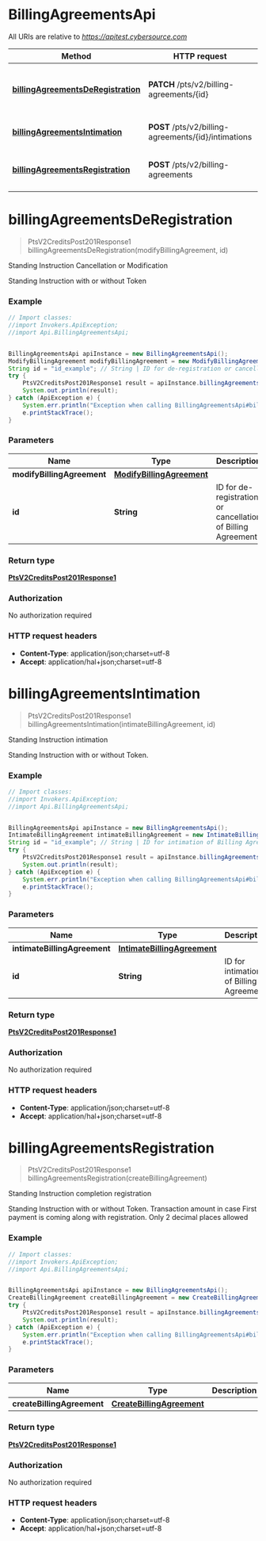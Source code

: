 # BillingAgreementsApi

All URIs are relative to *https://apitest.cybersource.com*

Method | HTTP request | Description
------------- | ------------- | -------------
[**billingAgreementsDeRegistration**](BillingAgreementsApi.md#billingAgreementsDeRegistration) | **PATCH** /pts/v2/billing-agreements/{id} | Standing Instruction Cancellation or Modification
[**billingAgreementsIntimation**](BillingAgreementsApi.md#billingAgreementsIntimation) | **POST** /pts/v2/billing-agreements/{id}/intimations | Standing Instruction intimation
[**billingAgreementsRegistration**](BillingAgreementsApi.md#billingAgreementsRegistration) | **POST** /pts/v2/billing-agreements | Standing Instruction completion registration


<a name="billingAgreementsDeRegistration"></a>
# **billingAgreementsDeRegistration**
> PtsV2CreditsPost201Response1 billingAgreementsDeRegistration(modifyBillingAgreement, id)

Standing Instruction Cancellation or Modification

Standing Instruction with or without Token

### Example
```java
// Import classes:
//import Invokers.ApiException;
//import Api.BillingAgreementsApi;


BillingAgreementsApi apiInstance = new BillingAgreementsApi();
ModifyBillingAgreement modifyBillingAgreement = new ModifyBillingAgreement(); // ModifyBillingAgreement | 
String id = "id_example"; // String | ID for de-registration or cancellation of Billing Agreement
try {
    PtsV2CreditsPost201Response1 result = apiInstance.billingAgreementsDeRegistration(modifyBillingAgreement, id);
    System.out.println(result);
} catch (ApiException e) {
    System.err.println("Exception when calling BillingAgreementsApi#billingAgreementsDeRegistration");
    e.printStackTrace();
}
```

### Parameters

Name | Type | Description  | Notes
------------- | ------------- | ------------- | -------------
 **modifyBillingAgreement** | [**ModifyBillingAgreement**](ModifyBillingAgreement.md)|  |
 **id** | **String**| ID for de-registration or cancellation of Billing Agreement |

### Return type

[**PtsV2CreditsPost201Response1**](PtsV2CreditsPost201Response1.md)

### Authorization

No authorization required

### HTTP request headers

 - **Content-Type**: application/json;charset=utf-8
 - **Accept**: application/hal+json;charset=utf-8

<a name="billingAgreementsIntimation"></a>
# **billingAgreementsIntimation**
> PtsV2CreditsPost201Response1 billingAgreementsIntimation(intimateBillingAgreement, id)

Standing Instruction intimation

Standing Instruction with or without Token.

### Example
```java
// Import classes:
//import Invokers.ApiException;
//import Api.BillingAgreementsApi;


BillingAgreementsApi apiInstance = new BillingAgreementsApi();
IntimateBillingAgreement intimateBillingAgreement = new IntimateBillingAgreement(); // IntimateBillingAgreement | 
String id = "id_example"; // String | ID for intimation of Billing Agreement
try {
    PtsV2CreditsPost201Response1 result = apiInstance.billingAgreementsIntimation(intimateBillingAgreement, id);
    System.out.println(result);
} catch (ApiException e) {
    System.err.println("Exception when calling BillingAgreementsApi#billingAgreementsIntimation");
    e.printStackTrace();
}
```

### Parameters

Name | Type | Description  | Notes
------------- | ------------- | ------------- | -------------
 **intimateBillingAgreement** | [**IntimateBillingAgreement**](IntimateBillingAgreement.md)|  |
 **id** | **String**| ID for intimation of Billing Agreement |

### Return type

[**PtsV2CreditsPost201Response1**](PtsV2CreditsPost201Response1.md)

### Authorization

No authorization required

### HTTP request headers

 - **Content-Type**: application/json;charset=utf-8
 - **Accept**: application/hal+json;charset=utf-8

<a name="billingAgreementsRegistration"></a>
# **billingAgreementsRegistration**
> PtsV2CreditsPost201Response1 billingAgreementsRegistration(createBillingAgreement)

Standing Instruction completion registration

Standing Instruction with or without Token. Transaction amount in case First payment is coming along with registration. Only 2 decimal places allowed

### Example
```java
// Import classes:
//import Invokers.ApiException;
//import Api.BillingAgreementsApi;


BillingAgreementsApi apiInstance = new BillingAgreementsApi();
CreateBillingAgreement createBillingAgreement = new CreateBillingAgreement(); // CreateBillingAgreement | 
try {
    PtsV2CreditsPost201Response1 result = apiInstance.billingAgreementsRegistration(createBillingAgreement);
    System.out.println(result);
} catch (ApiException e) {
    System.err.println("Exception when calling BillingAgreementsApi#billingAgreementsRegistration");
    e.printStackTrace();
}
```

### Parameters

Name | Type | Description  | Notes
------------- | ------------- | ------------- | -------------
 **createBillingAgreement** | [**CreateBillingAgreement**](CreateBillingAgreement.md)|  |

### Return type

[**PtsV2CreditsPost201Response1**](PtsV2CreditsPost201Response1.md)

### Authorization

No authorization required

### HTTP request headers

 - **Content-Type**: application/json;charset=utf-8
 - **Accept**: application/hal+json;charset=utf-8

